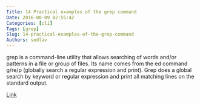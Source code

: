 ```yaml
---
Title: 14 Practical examples of the grep command
Date: 2016-08-09 02:55:42
Categories: [cli]
Tags: [grep]
Slug: 14-practical-examples-of-the-grep-command
Authors: sedlav
---
```


grep is a command-line utility that allows searching of words and/or patterns in a file or group of files. Its name comes from the ed command g/re/p (globally search a regular expression and print). Grep does a global search by keyword or regular expression and print all matching lines on the standard output.

[Link](http://www.librebyte.net/en/gnulinux/14-practical-examples-of-the-grep-command/)
